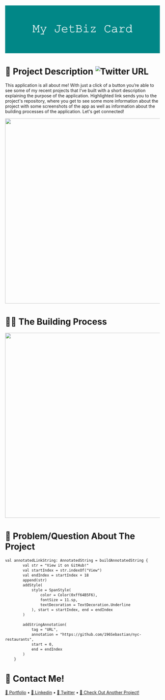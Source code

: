 ![](https://github.com/196Sebastian/jet-biz-card/blob/main/My_JetBiz_Card.png)

# 🌟 Project Description ![Twitter URL](https://img.shields.io/twitter/url?style=social&url=https%3A%2F%2Ftwitter.com%2F196Sebastian)
This application is all about me! With just a click of a button you’re able to see some of my recent projects that I’ve built with a short description explaining the purpose of the application. Highlighted link sends you to the project's repository, where you get to see some more information about the project with some screenshots of the app as well as information about the building processes of the application. Let's get connected! 


<img src="https://user-images.githubusercontent.com/87108242/153422512-9394c584-96dd-4fa0-94ec-bafb41369bf0.png" width="600" height="600">

# 👨‍💻 The Building Process


<img src="https://user-images.githubusercontent.com/87108242/153422507-314df6a5-49a7-4c9e-a073-93837c7fba15.png" width="600" height="600">

# 🔧 Problem/Question About The Project


```
val annotatedLinkString: AnnotatedString = buildAnnotatedString {
        val str = "View it on GitHub!"
        val startIndex = str.indexOf("View")
        val endIndex = startIndex + 18
        append(str)
        addStyle(
            style = SpanStyle(
                color = Color(0xff64B5F6),
                fontSize = 11.sp,
                textDecoration = TextDecoration.Underline
            ), start = startIndex, end = endIndex
        )

        addStringAnnotation(
            tag = "URL",
            annotation = "https://github.com/196Sebastian/nyc-restaurants",
            start = 0,
            end = endIndex
        )
    }
```









# 🔔 Contact Me!

  [📝 Portfolio](https://sebastiancorrea.netlify.app/) • [💼 Linkedin](https://www.linkedin.com/in/sebastian-correa-b6858b177/) • [🐤 Twitter](https://twitter.com/196Sebastian) • [📱 Check Out Another Project!](https://github.com/196Sebastian/jet-biz-card)
  

